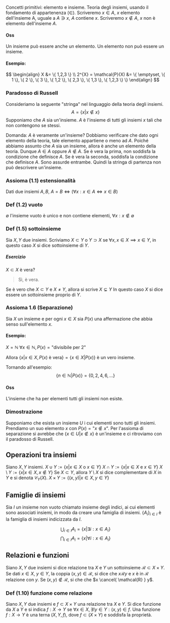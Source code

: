 Concetti primitivi: elemento e insieme.
Teoria degli insiemi, usando il fondamento di appartenenza ($\in$).
Scriveremo $x \in A$, $x$ elemento dell'insieme A, uguale a $A \ni x$, $A$ contiene $x$.
Scriveremo $x \notin A$, $x$ non è elemento dell'insieme $A$.

#### Oss
Un insieme può essere anche un elemento. Un elemento non può essere un insieme.
#### Esempio:
$$
\begin{align}
X &= \{ 1,2,3 \} \\
2^{X} = \mathcal{P}(X) &= \{ \emptyset, \{ 1 \}, \{ 2 \}, \{ 3 \}, \{ 1,2 \}, \{ 2,3 \}, \{ 1,3 \}, \{ 1,2,3 \} \}
\end{align}
$$

### Paradosso di Russell
Consideriamo la seguente "stringa" nel linguaggio della teoria degli insiemi.
$$
A =\{ x | x \notin x \}
$$
Supponiamo che $A$ sia un'insieme.
$A$ è l'insieme di tutti gli insiemi $x$ tali che non contengono se stessi.

Domanda: $A$ è veramente un'insieme? 
Dobbiamo verificare che dato ogni elemento della teoria, tale elemento appartiene o meno ad $A$.
Poiché abbiamo assunto che $A$ sia un insieme, allora è anche un elemento della teoria. 
Dunque $A \in A$ oppure $A \not\in A$.
Se è vera la prima, non soddisfa la condizione che definisce $A$.
Se è vera la seconda, soddisfa la condizione che definisce $A$.
Sono assurde entrambe.
Quindi la stringa di partenza non può descrivere un'insieme.

### Assioma (1.1) estensionalità
Dati due insiemi $A, B$, $A = B \Longleftrightarrow (\forall x: x \in A \Longleftrightarrow x \in B)$
### Def (1.2) vuoto
$\emptyset$ l'insieme vuoto è unico e non contiene elementi, $\forall x : x \not\in \emptyset$
### Def (1.5) sottoinsieme
Sia $X, Y$ due insiemi.
Scriviamo $X \subset Y$ o $Y \supset X$ se $\forall x, x \in X \implies x \in Y$, in questo caso $X$ si dice sottoinsieme di $Y$.
##### Esercizio
$X \subset X$ è vera? 
>Sì, è vera.

Se è vero che $X \subset Y$ e $X \neq Y$, allora si scrive $X \subsetneq Y$
In questo caso $X$ si dice essere un sottoinsieme proprio di $Y$.

### Assioma 1.6 (Separazione)
Sia $X$ un insieme e per ogni $x \in X$ sia $P(x)$ una affermazione che abbia senso sull'elemento $x$.
#### Esempio:
$X = \mathbb{N}$
$\forall x \in \mathbb{N}, P(x) =\text{"divisibile per 2"}$

Allora $\{ x | x \in X, P(x) \text{ è vera} \} = \{ x \in X | P(x) \}$ è un vero insieme.

Tornando all'esempio:
$$
\{ n \in \mathbb{N} | P(x) \} = \{ 0, 2, 4, 6, \dots \}
$$
#### Oss
L'insieme che ha per elementi tutti gli insiemi non esiste.

### Dimostrazione
Supponiamo che esista un insieme $U$ i cui elementi sono tutti gli insiemi. Prendiamo un suo elemento $x$ con $P(x) = \text{"}x \not\in x\text{"}$.
Per l'assioma di separazione si avrebbe che $\{ x \in U | x \not\in x \}$ è un'insieme e ci ritroviamo con il paradosso di Russell.

## Operazioni tra insiemi
Siano $X, Y$ insiemi.
$X \cup Y := \{ x | x \in X \text{ o } x \in Y \}$
$X \cap Y := \{ x | x \in X \text{ e } x \in Y \}$
$X\setminus Y := \{ x | x \in X, x \not\in Y \}$
Se $X \subset Y$, allora $Y \setminus X$ si dice complementare di $X$ in $Y$ e si denota $\mathcal{C}_{Y}(X)$.
$X \times Y := \{ (x,y) | x \in X, y \in Y \}$

## Famiglie di insiemi
Sia $I$ un insieme non vuoto chiamato insieme degli indici, ai cui elementi sono associati insiemi, in modo da creare una famiglia di insiemi.
$\{ A_{i} \}_{i \in I}$ è la famiglia di insiemi indicizzata da $I$.

$$\bigcup_{i \in I} A_{i} =\{ x | \exists i : x \in A_{i} \}$$
$$\bigcap_{i \in I} A_{i} =\{ x | \forall i : x \in A_{i} \}$$

## Relazioni e funzioni
Siano $X, Y$ due insiemi si dice relazione tra $X$ e $Y$ un sottoinsieme $\mathcal{R} \subset X \times Y$.
Se dati $x \in X$, $y \in Y$, la coppia $(x, y) \in \mathcal{R}$, si dice che $x \mathcal{R} y$ e $x$ è in $\mathcal{R}$ relazione con $y$. Se $(x, y) \not\in \mathcal{R}$, si che che $x \cancel{ \mathcal{R} } y$.

### Def (1.10) funzione come relazione
Siano $X, Y$ due insiemi e $f \subset X \times Y$ una relazione tra $X$ e $Y$. Si dice funzione da $X$ a $Y$ e si indica $f : X \rightarrow Y$ se $\forall x \in X, \exists! y \in Y : (x, y) \in f$.
Una funzione $f: X \rightarrow Y$ è una terna $(X, Y, f)$, dove $f \subset (X \times Y)$ e soddisfa la proprietà.

